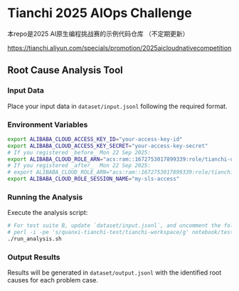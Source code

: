 # Tianchi 2025 AIOps Challenge

本repo是2025 AI原生编程挑战赛的示例代码仓库 （不定期更新）

https://tianchi.aliyun.com/specials/promotion/2025aicloudnativecompetition

## Root Cause Analysis Tool

### Input Data

Place your input data in `dataset/input.jsonl` following the required format.

### Environment Variables

```bash
export ALIBABA_CLOUD_ACCESS_KEY_ID="your-access-key-id"
export ALIBABA_CLOUD_ACCESS_KEY_SECRET="your-access-key-secret"
# If you registered _before_ Mon 22 Sep 2025:
export ALIBABA_CLOUD_ROLE_ARN="acs:ram::1672753017899339:role/tianchi-user-a"
# If you registered _after_  Mon 22 Sep 2025:
# export ALIBABA_CLOUD_ROLE_ARN="acs:ram::1672753017899339:role/tianchi-user-1"
export ALIBABA_CLOUD_ROLE_SESSION_NAME="my-sls-access"
```

### Running the Analysis

Execute the analysis script:

```bash
# For test suite B, update `dataset/input.jsonl`, and uncomment the following line:
# perl -i -pe 's/quanxi-tianchi-test/tianchi-workspace/g' notebook/test_cms_query.py
./run_analysis.sh
```

### Output Results

Results will be generated in `dataset/output.jsonl` with the identified root causes for each problem case.
